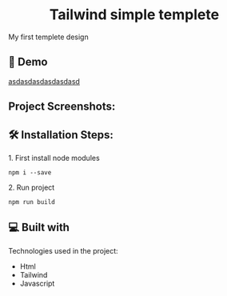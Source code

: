 <h1 align="center" id="title">Tailwind simple templete</h1>

<p id="description">My first templete design</p>

<h2>🚀 Demo</h2>

[asdasdasdasdasdasd](asdasdasdasdasdasd)

<h2>Project Screenshots:</h2>

<h2>🛠️ Installation Steps:</h2>

<p>1. First install node modules</p>

```
npm i --save
```

<p>2. Run project</p>

```
npm run build
```

  
  
<h2>💻 Built with</h2>

Technologies used in the project:

*   Html
*   Tailwind
*   Javascript
